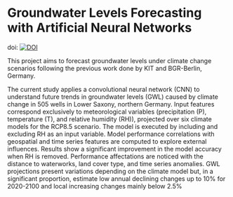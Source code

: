 # Groundwater Levels Forecasting with Artificial Neural Networks
doi: 
[![DOI](https://zenodo.org/badge/467942810.svg)](https://zenodo.org/badge/latestdoi/467942810)


This project aims to forecast groundwater levels under climate change scenarios following the previous work done by KIT and BGR-Berlin, Germany.

The current study applies a convolutional neural network (CNN) to understand future trends in groundwater levels (GWL) caused by climate change in 505 wells in Lower Saxony, northern Germany. Input features correspond exclusively to meteorological variables (precipitation (P), temperature (T), and relative humidity (RH)), projected over six climate models for the RCP8.5 scenario. The model is executed by including and excluding RH as an input variable. Model performance correlations with geospatial and time series features are computed to explore external influences. Results show a significant improvement in the model accuracy when RH is removed. Performance affectations are noticed with the distance to waterworks, land cover type, and time series anomalies. GWL projections present variations depending on the climate model but, in a significant proportion, estimate low annual declining changes up to 10% for 2020-2100 and local increasing changes mainly below 2.5%



